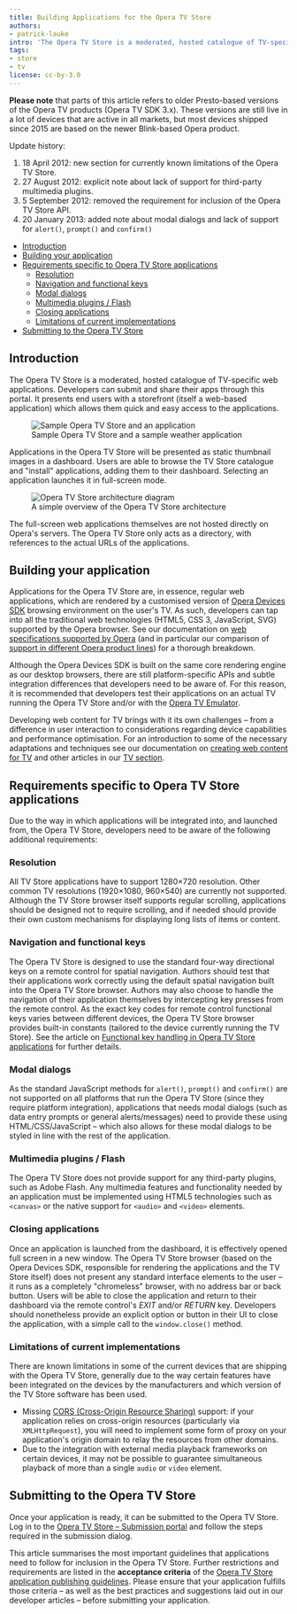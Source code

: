 ```yaml
---
title: Building Applications for the Opera TV Store
authors:
- patrick-lauke
intro: 'The Opera TV Store is a moderated, hosted catalogue of TV-specific web applications. Developers can submit and share their apps through this portal. This article outlines the Opera TV Store architecture and lists the requirements and acceptance criteria for submitting applications.'
tags:
- store
- tv
license: cc-by-3.0
---
```


<p block="disclaimer"><strong elem="title">Please note</strong> that parts of this article refers to older Presto-based versions of the Opera TV products (Opera TV SDK 3.x). These versions are still live in a lot of devices that are active in all markets, but most devices shipped since 2015 are based on the newer Blink-based Opera product.</p>

Update history:

1. 18 April 2012: new section for currently known limitations of the Opera TV Store.
2. 27 August 2012: explicit note about lack of support for third-party multimedia plugins.
3. 5 September 2012: removed the requirement for inclusion of the Opera TV Store API.
4. 20 January 2013: added note about modal dialogs and lack of support for `alert()`, `prompt()` and `confirm()`

- [Introduction](#introduction)
- [Building your application](#building)
- [Requirements specific to Opera TV Store applications](#requirements)
	- [Resolution](#requirements-resolution)
	- [Navigation and functional keys](#requirements-navigation)
	- [Modal dialogs](#requirements-modal-dialogs)
	- [Multimedia plugins / Flash](#requirements-plugin-flash)
	- [Closing applications](#requirements-closing)
	- [Limitations of current implementations](#requirements-limitations)
- [Submitting to the Opera TV Store](#submitting)

## Introduction

The Opera TV Store is a moderated, hosted catalogue of TV-specific web applications. Developers can submit and share their apps through this portal. It presents end users with a storefront (itself a web-based application) which allows them quick and easy access to the applications.

<figure block="figure">
	<img elem="media" src="{{ page.id }}/sample-views.png" alt="Sample Opera TV Store and an application">
	<figcaption elem="caption">Sample Opera TV Store and a sample weather application</figcaption>
</figure>

Applications in the Opera TV Store will be presented as static thumbnail images in a dashboard. Users are able to browse the TV Store catalogue and "install" applications, adding them to their dashboard. Selecting an application launches it in full-screen mode.

<figure block="figure">
	<img elem="media" src="{{ page.id }}/architecture.png" alt="Opera TV Store architecture diagram">
	<figcaption elem="caption">A simple overview of the Opera TV Store architecture</figcaption>
</figure>

The full-screen web applications themselves are not hosted directly on Opera's servers. The Opera TV Store only acts as a directory, with references to the actual URLs of the applications.

## Building your application

Applications for the Opera TV Store are, in essence, regular web applications, which are rendered by a customised version of [Opera Devices SDK][13] browsing environment on the user's TV. As such, developers can tap into all the traditional web technologies (HTML5, CSS 3, JavaScript, SVG) supported by the Opera browser. See our documentation on [web specifications supported by Opera][14] (and in particular our comparison of [support in different Opera product lines][15]) for a thorough breakdown.

[13]: https://www.opera.com/business/devices/
[14]: https://www.opera.com/docs/specs/
[15]: https://www.opera.com/docs/specs/productspecs/

Although the Opera Devices SDK is built on the same core rendering engine as our desktop browsers, there are still platform-specific APIs and subtle integration differences that developers need to be aware of. For this reason, it is recommended that developers test their applications on an actual TV running the Opera TV Store and/or with the [Opera TV Emulator][16].

[16]: http://www.operasoftware.com/products/tv-emulator

Developing web content for TV brings with it its own challenges – from a difference in user interaction to considerations regarding device capabilities and performance optimisation. For an introduction to some of the necessary adaptations and techniques see our documentation on [creating web content for TV][17] and other articles in our [TV section][18].

[17]: /tv/creating-web-content-for-tv/
[18]: /tv/

## Requirements specific to Opera TV Store applications

Due to the way in which applications will be integrated into, and launched from, the Opera TV Store, developers need to be aware of the following additional requirements:

### Resolution

All TV Store applications have to support 1280×720 resolution. Other common TV resolutions (1920×1080, 960×540) are currently not supported. Although the TV Store browser itself supports regular scrolling, applications should be designed not to require scrolling, and if needed should provide their own custom mechanisms for displaying long lists of items or content.

### Navigation and functional keys

The Opera TV Store is designed to use the standard four-way directional keys on a remote control for spatial navigation. Authors should test that their applications work correctly using the default spatial navigation built into the Opera TV Store browser. Authors may also choose to handle the navigation of their application themselves by intercepting key presses from the remote control. As the exact key codes for remote control functional keys varies between different devices, the Opera TV Store browser provides built-in constants (tailored to the device currently running the TV Store). See the article on [Functional key handling in Opera TV Store applications][19] for further details.

[19]: /tv/functional-key-handling-in-opera-tv-store-applications/

### Modal dialogs

As the standard JavaScript methods for `alert()`, `prompt()` and `confirm()` are not supported on all platforms that run the Opera TV Store (since they require platform integration), applications that needs modal dialogs (such as data entry prompts or general alerts/messages) need to provide these using HTML/CSS/JavaScript – which also allows for these modal dialogs to be styled in line with the rest of the application.

### Multimedia plugins / Flash

The Opera TV Store does not provide support for any third-party plugins, such as Adobe Flash. Any multimedia features and functionality needed by an application must be implemented using HTML5 technologies such as `<canvas>` or the native support for `<audio>` and `<video>` elements.

### Closing applications

Once an application is launched from the dashboard, it is effectively opened full screen in a new window. The Opera TV Store browser (based on the Opera Devices SDK, responsible for rendering the applications and the TV Store itself) does not present any standard interface elements to the user – it runs as a completely "chromeless" browser, with no address bar or back button. Users will be able to close the application and return to their dashboard via the remote control's _EXIT_ and/or _RETURN_ key. Developers should nonetheless provide an explicit option or button in their UI to close the application, with a simple call to the `window.close()` method.

### Limitations of current implementations

There are known limitations in some of the current devices that are shipping with the Opera TV Store, generally due to the way certain features have been integrated on the devices by the manufacturers and which version of the TV Store software has been used.

- Missing [CORS (Cross-Origin Resource Sharing)][20] support: if your application relies on cross-origin resources (particularly via `XMLHttpRequest`), you will need to implement some form of proxy on your application's origin domain to relay the resources from other domains.
- Due to the integration with external media playback frameworks on certain devices, it may not be possible to guarantee simultaneous playback of more than a single `audio` or `video` element.

[20]: /articles/dom-access-control-using-cors/

## Submitting to the Opera TV Store

Once your application is ready, it can be submitted to the Opera TV Store. Log in to the [Opera TV Store – Submission portal][21] and follow the steps required in the submission dialog.

[21]: https://publish.tvstore.opera.com/

This article summarises the most important guidelines that applications need to follow for inclusion in the Opera TV Store. Further restrictions and requirements are listed in the **acceptance criteria** of the [Opera TV Store application publishing guidelines][22]. Please ensure that your application fulfills those criteria – as well as the best practices and suggestions laid out in our developer articles – before submitting your application.

[22]: https://publish.tvstore.opera.com/guidelines/
